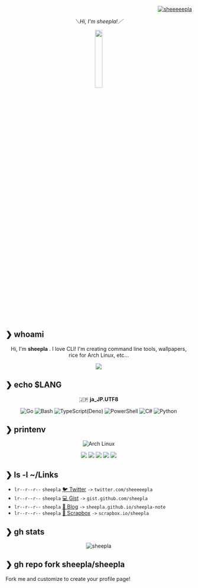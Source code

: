 <p align="right">
<a href="https://twitter.com/sheeeeepla" target="blank">
    <img src="https://img.shields.io/twitter/follow/sheeeeepla?logo=twitter&style=flat-square" alt="sheeeeepla" />
</a>
</p>

<!--
<img src="./img/banner.png"/>
-->

<div align="center">

*＼Hi, I'm sheepla!／*

</div>

<div align="center">
        <img src="https://avatars.githubusercontent.com/u/62412884?s=400&u=fc38ecd8a10ffe0838edf129d5049ea9e81167e2&v=4" width="20%">
</div>

## ❯ whoami

<div align="center">

Hi, I'm **sheepla** . I love CLI! I'm creating command line tools, wallpapers, rice for Arch Linux, etc...

</div>

<div align="center">
<img src="https://typograssy.deno.dev/api?text=%E3%81%93%E3%82%93%E3%81%AB%E3%81%A1%E3%81%AF%E3%80%81%E3%81%B2%E3%81%A4%E3%81%98%E3%81%A7%E3%81%99%E3%80%82&l0=f5f5ff&l1=c5cae9&l2=7986cb&l3=aab2da&l4=1a237e&frame=7986cb&speed=100" />
</div>

## ❯ echo $LANG


<div align="center">

🇯🇵  **ja_JP.UTF8**

![Go](https://img.shields.io/badge/Go-00ADD8?style=flat-square&logo=go&logoColor=white)
![Bash](https://img.shields.io/badge/Bash-444444?style=flat-square&logo=gnu-bash&logoColor=white)
![TypeScript(Deno)](https://img.shields.io/badge/Deno-666666?style=flat-square&logo=typescript&logoColor=white)
![PowerShell](https://img.shields.io/badge/Powershell-5d2d91?style=flat-square&logo=powershell&logoColor=white)
![C#](https://img.shields.io/badge/C%23-239120?style=flat-square&logo=c-sharp&logoColor=white)
![Python](https://img.shields.io/badge/Python-377bAB?style=flat-square&logo=python&logoColor=white)

</div>

## ❯ printenv

<div align="center">

![Arch Linux](https://img.shields.io/badge/btw-i_use_arch-1793D1?style=flat-square&logo=arch-linux&logoColor=white)

<img src="https://img.shields.io/static/v1?label=OS&message=Windows%20/%20Arch%20Linux&color=blue&style=flat-square"/> <img src="https://img.shields.io/static/v1?label=WM&message=i3-gaps&color=lightgray&style=flat-square"/> <img src="https://img.shields.io/static/v1?label=Editor&message=NeoVim&color=green&style=flat-square"/> <img src="https://img.shields.io/static/v1?label=Browser&message=Firefox%20/%20Vivaldi&color=orange&style=flat-square"/> <img src="https://img.shields.io/static/v1?label=Keyboard&message=HHKB&color=lightgray&style=flat-square"/>
</div>

## ❯ ls -l ~/Links

- `lr--r--r--` `sheepla` [🐦 Twitter](https://twitter.com/sheeeeepla) `->` `twitter.com/sheeeeepla`
- `lr--r--r--` `sheepla` [💻 Gist](https://gist.github.com/sheepla) `->` `gist.github.com/sheepla`
- `lr--r--r--` `sheepla` [📝 Blog](https://sheepla.github.io/sheepla-note) `->` `sheepla.github.io/sheepla-note`
- `lr--r--r--` `sheepla` [📒 Scrapbox](https://scrapbox.io/sheepla) `->` `scrapbox.io/sheepla`

## ❯ gh stats

<div align="center"><img align="center" src="https://github-readme-stats.vercel.app/api?username=sheepla&show_icons=true&locale=en&layout=compact&hide_border=true&theme=nord&show_icons=ture&bg_color=1e2137&icon_color=e2a478&text_color=abb0c9&title_color=84a0c6&count_private=ture" alt="sheepla" href="https://github.com/sheepla" /></div>

## ❯ gh repo fork sheepla/sheepla

Fork me and customize to create your profile page!
